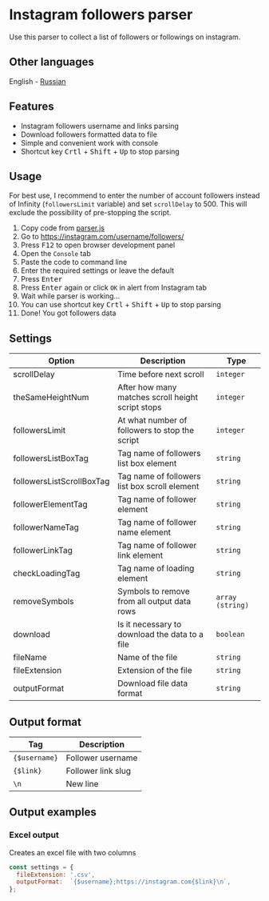 # Instagram followers parser

Use this parser to collect a list of followers or followings on instagram.

## Other languages

English - [Russian](README-ru.md)

## Features

- Instagram followers username and links parsing
- Download followers formatted data to file 
- Simple and convenient work with console
- Shortcut key <kbd>Crtl</kbd> + <kbd>Shift</kbd> + <kbd>Up</kbd> to stop parsing

## Usage

For best use, I recommend to enter the number of account followers instead of Infinity (`followersLimit` variable) and set `scrollDelay` to 500. This will exclude the possibility of pre-stopping the script.

1. Copy code from [parser.js](parser.js)
2. Go to https://instagram.com/username/followers/
3. Press <kbd>F12</kbd> to open browser development panel
4. Open the `Console` tab
5. Paste the code to command line
6. Enter the required settings or leave the default
7. Press <kbd>Enter</kbd>
8. Press <kbd>Enter</kbd> again or click `OK` in alert from Instagram tab
9. Wait while parser is working...
10. You can use shortcut key <kbd>Crtl</kbd> + <kbd>Shift</kbd> + <kbd>Up</kbd> to stop parsing
11. Done! You got followers data

## Settings

| Option | Description | Type |
| --- | --- | --- |
| scrollDelay | Time before next scroll | `integer` |
| theSameHeightNum | After how many matches scroll height script stops | `integer` |
| followersLimit | At what number of followers to stop the script | `integer` |
| followersListBoxTag | Tag name of followers list box element | `string` |
| followersListScrollBoxTag | Tag name of followers list box scroll element | `string` |
| followerElementTag | Tag name of follower element | `string` |
| followerNameTag | Tag name of follower name element | `string` |
| followerLinkTag | Tag name of follower link element | `string` |
| checkLoadingTag | Tag name of loading element | `string` |
| removeSymbols | Symbols to remove from all output data rows | `array (string)` |
| download | Is it necessary to download the data to a file | `boolean` |
| fileName | Name of the file | `string` |
| fileExtension | Extension of the file | `string` |
| outputFormat | Download file data format | `string` |

## Output format

| Tag | Description |
| --- | --- |
| `{$username}` | Follower username |
| `{$link}` | Follower link slug |
| `\n` | New line |

## Output examples

### Excel output

Creates an excel file with two columns

```javascript
const settings = {
  fileExtension: '.csv',
  outputFormat:  `{$username};https://instagram.com{$link}\n`,
};
```
